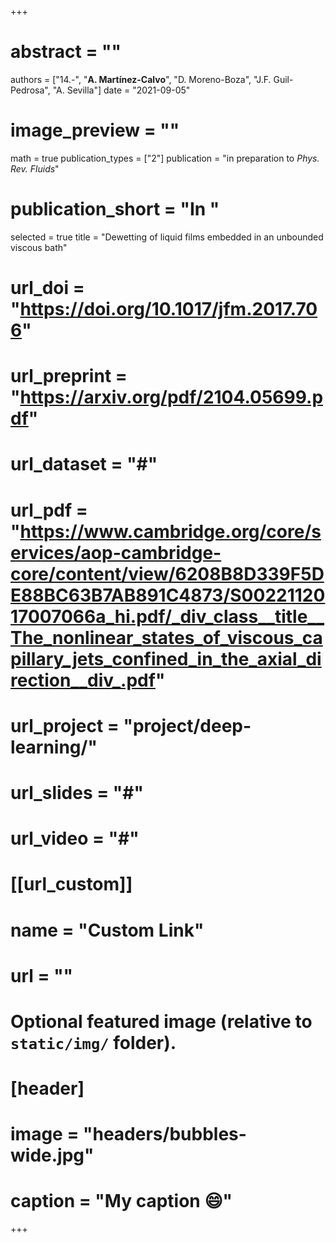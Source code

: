 +++

# abstract = ""
authors = ["14.-", "**A. Martínez-Calvo**", "D. Moreno-Boza", "J.F. Guil-Pedrosa", "A. Sevilla"]
date = "2021-09-05"
# image_preview = ""
math = true
publication_types = ["2"]
 publication = "in preparation to _Phys. Rev. Fluids_"
# publication_short = "In "
selected = true
title = "Dewetting of liquid films embedded in an unbounded viscous bath"
# url_doi = "https://doi.org/10.1017/jfm.2017.706"
# url_preprint = "https://arxiv.org/pdf/2104.05699.pdf"
# url_dataset = "#"
# url_pdf = "https://www.cambridge.org/core/services/aop-cambridge-core/content/view/6208B8D339F5DE88BC63B7AB891C4873/S0022112017007066a_hi.pdf/_div_class__title__The_nonlinear_states_of_viscous_capillary_jets_confined_in_the_axial_direction__div_.pdf"
# url_project = "project/deep-learning/"
# url_slides = "#"
# url_video = "#"

# [[url_custom]]
 # name = "Custom Link"
 # url = ""

# Optional featured image (relative to `static/img/` folder).
# [header]
# image = "headers/bubbles-wide.jpg"
# caption = "My caption :smile:"

+++
